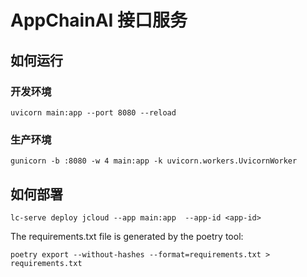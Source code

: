 # AppChainAI 接口服务

## 如何运行

### 开发环境

```shell
uvicorn main:app --port 8080 --reload
```

### 生产环境

```shell
gunicorn -b :8080 -w 4 main:app -k uvicorn.workers.UvicornWorker
```

## 如何部署

```shell
lc-serve deploy jcloud --app main:app  --app-id <app-id>
```

The requirements.txt file is generated by the poetry tool:

```shell
poetry export --without-hashes --format=requirements.txt > requirements.txt
```
